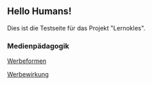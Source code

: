 ## Hello Humans!

Dies ist die Testseite für das Projekt "Lernokles". 

### Medienpädagogik
[Werbeformen](http://homepages.uni-regensburg.de/~pet17948/)
 
[Werbewirkung](https://lernokles.github.io/assets/Werbewirkung.pdf)
